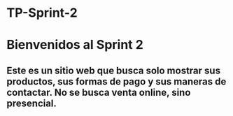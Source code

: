 # TP-Sprint-2
<h1> Bienvenidos al Sprint 2 </h1>
<h2> Este es un sitio web que busca solo mostrar sus productos, sus formas de pago y sus maneras de contactar. No se busca venta online, sino presencial. </h2>

